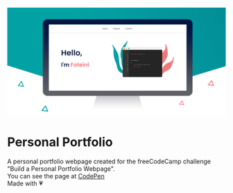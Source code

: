 ![Personal Portfolio Webpage](images/personalPortfolio.jpg)

# Personal Portfolio
A personal portfolio webpage created for the freeCodeCamp challenge "Build a Personal Portfolio Webpage".<br/>
You can see the page at [CodePen](https://codepen.io/sfoteini/full/rNexONj)<br/>
Made with :heartpulse:
